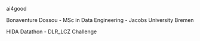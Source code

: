 ai4good

Bonaventure Dossou - MSc in Data Engineering - Jacobs University Bremen 

HIDA Datathon - DLR_LCZ Challenge
